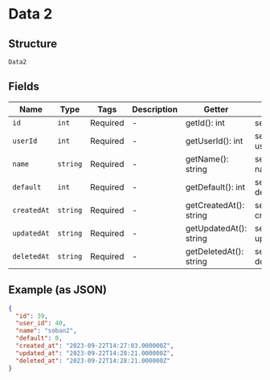 
# Data 2

## Structure

`Data2`

## Fields

| Name | Type | Tags | Description | Getter | Setter |
|  --- | --- | --- | --- | --- | --- |
| `id` | `int` | Required | - | getId(): int | setId(int id): void |
| `userId` | `int` | Required | - | getUserId(): int | setUserId(int userId): void |
| `name` | `string` | Required | - | getName(): string | setName(string name): void |
| `default` | `int` | Required | - | getDefault(): int | setDefault(int default): void |
| `createdAt` | `string` | Required | - | getCreatedAt(): string | setCreatedAt(string createdAt): void |
| `updatedAt` | `string` | Required | - | getUpdatedAt(): string | setUpdatedAt(string updatedAt): void |
| `deletedAt` | `string` | Required | - | getDeletedAt(): string | setDeletedAt(string deletedAt): void |

## Example (as JSON)

```json
{
  "id": 39,
  "user_id": 40,
  "name": "soban2",
  "default": 0,
  "created_at": "2023-09-22T14:27:03.000000Z",
  "updated_at": "2023-09-22T14:28:21.000000Z",
  "deleted_at": "2023-09-22T14:28:21.000000Z"
}
```

